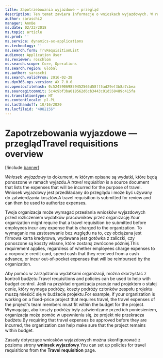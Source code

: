 ```yaml
---
title: Zapotrzebowania wyjazdowe — przegląd
description: Ten temat zawiera informacje o wnioskach wyjazdowych. W ramach wniosków wyjazdowych udokumentowane są wydatki, które będą ponoszone w celu wyjazdu.
author: saraschi2
manager: AnnBe
ms.date: 02/23/2018
ms.topic: article
ms.prod: ''
ms.service: dynamics-ax-applications
ms.technology: ''
ms.search.form: TrvRequisitionList
audience: Application User
ms.reviewer: roschlom
ms.search.scope: Core, Operations
ms.search.region: Global
ms.author: saraschi
ms.search.validFrom: 2016-02-28
ms.dyn365.ops.version: AX 7.0.0
ms.openlocfilehash: 0c52459069859452565d58ff5ad29ef3b8a7cbea
ms.sourcegitcommit: 5c4c9bf3ba018562d6cb3443c01d550489c415fa
ms.translationtype: HT
ms.contentlocale: pl-PL
ms.lasthandoff: 10/16/2020
ms.locfileid: "4082156"
---
```

# <a name="travel-requisitions-overview"></a><span data-ttu-id="bd3b4-104">Zapotrzebowania wyjazdowe — przegląd</span><span class="sxs-lookup"><span data-stu-id="bd3b4-104">Travel requisitions overview</span></span>

[!include [banner](../includes/banner.md)]

<span data-ttu-id="bd3b4-105">*Wniosek wyjazdowy* to dokument, w którym opisane są wydatki, które będą ponoszone w ramach wyjazdu.</span><span class="sxs-lookup"><span data-stu-id="bd3b4-105">A *travel requisition* is a source document that lists the expenses that will be incurred for the purpose of travel.</span></span> <span data-ttu-id="bd3b4-106">Wniosek wyjazdowy jest przedkładany do przeglądu i może być używany do zatwierdzania kosztów.</span><span class="sxs-lookup"><span data-stu-id="bd3b4-106">A travel requisition is submitted for review and can then be used to authorize expenses.</span></span>

<span data-ttu-id="bd3b4-107">Twoja organizacja może wymagać przesłania wniosków wyjazdowych przed rozliczeniem wydatków pracowników przez organizację.</span><span class="sxs-lookup"><span data-stu-id="bd3b4-107">Your organization might require that a travel requisition be submitted before employees incur any expense that is charged to the organization.</span></span> <span data-ttu-id="bd3b4-108">To wymaganie ma zastosowanie bez względu na to, czy obciążana jest firmowa karta kredytowa, wydawana jest gotówka z zaliczki, czy ponoszone są koszty własne, które zostaną zwrócone później.</span><span class="sxs-lookup"><span data-stu-id="bd3b4-108">This requirement applies, regardless of whether employees charge expenses to a corporate credit card, spend cash that they received from a cash advance, or incur out-of-pocket expenses that will be reimbursed by the organization.</span></span>

<span data-ttu-id="bd3b4-109">Aby pomóc w zarządzaniu wydatkami organizacji, można skorzystać z kontroli budżetu.</span><span class="sxs-lookup"><span data-stu-id="bd3b4-109">Travel requisitions and policies can be used to help with budget control.</span></span> <span data-ttu-id="bd3b4-110">Jeśli na przykład organizacja pracuje nad projektem o stałej cenie, który wymaga podróży, koszty podróży członków zespołu projektu muszą mieścić się w budżecie projektu.</span><span class="sxs-lookup"><span data-stu-id="bd3b4-110">For example, if your organization is working on a fixed-price project that requires travel, the travel expenses of the project's team members must fit within the budget for the project.</span></span> <span data-ttu-id="bd3b4-111">Wymagając, aby koszty podróży były zatwierdzane przed ich poniesieniem, organizacja może pomóc w upewnieniu się, że projekt nie przekracza budżetu.</span><span class="sxs-lookup"><span data-stu-id="bd3b4-111">By requiring that travel expenses be approved before they are incurred, the organization can help make sure that the project remains within budget.</span></span>

<span data-ttu-id="bd3b4-112">Zasady dotyczące wniosków wyjazdowych można skonfigurować z poziomu strony **wniosek wyjazdowy**.</span><span class="sxs-lookup"><span data-stu-id="bd3b4-112">You can set up policies for travel requisitions from the **Travel requisition** page.</span></span>
